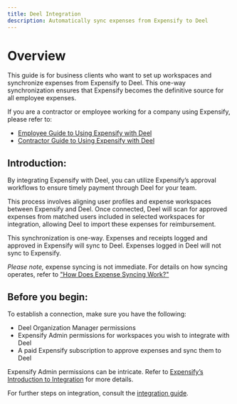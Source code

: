 ```yaml
---
title: Deel Integration
description: Automatically sync expenses from Expensify to Deel
---
```


# Overview

This guide is for business clients who want to set up workspaces and synchronize expenses from Expensify to Deel. This one-way synchronization ensures that Expensify becomes the definitive source for all employee expenses.

If you are a contractor or employee working for a company using Expensify, please refer to:

- [Employee Guide to Using Expensify with Deel](https://help.letsdeel.com/hc/en-gb/articles/7123572847761-Employee-s-Guide-to-Using-Expensify-With-Deel)
- [Contractor Guide to Using Expensify with Deel](https://help.letsdeel.com/hc/en-gb/articles/9640208314897-How-Contractors-Can-Use-Expensify-With-Deel)

## Introduction:

By integrating Expensify with Deel, you can utilize Expensify’s approval workflows to ensure timely payment through Deel for your team.

This process involves aligning user profiles and expense workspaces between Expensify and Deel. Once connected, Deel will scan for approved expenses from matched users included in selected workspaces for integration, allowing Deel to import these expenses for reimbursement.

This synchronization is one-way. Expenses and receipts logged and approved in Expensify will sync to Deel. Expenses logged in Deel will not sync to Expensify.

*Please note,* expense syncing is not immediate. For details on how syncing operates, refer to ["How Does Expense Syncing Work?"]([https://example.com](https://help.letsdeel.com/hc/en-gb/articles/5871319525521-How-To-Set-Up-The-Expensify-Integration-On-Deel-For-EOR-Employees-And-Contractors#h_01G25AWSW0KHWBA63C1AZ6X9E9))

## Before you begin:

To establish a connection, make sure you have the following:

- Deel Organization Manager permissions
- Expensify Admin permissions for workspaces you wish to integrate with Deel
- A paid Expensify subscription to approve expenses and sync them to Deel

Expensify Admin permissions can be intricate. Refer to [Expensify’s Introduction to Integration]([https://example.com](https://integrations.expensify.com/Integration-Server/doc/#introduction)) for more details.

For further steps on integration, consult the [integration guide](https://help.letsdeel.com/hc/en-gb/articles/5871319525521-How-To-Set-Up-The-Expensify-Integration-On-Deel-For-EOR-Employees-And-Contractors).
